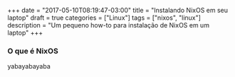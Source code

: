 +++
date = "2017-05-10T08:19:47-03:00"
title = "Instalando NixOS em seu laptop"
draft = true
categories = ["Linux"]
tags = ["nixos", "linux"]
description = "Um pequeno how-to para instalação de NixOS em um laptop"
+++

### O que é NixOS

yabayabayaba


